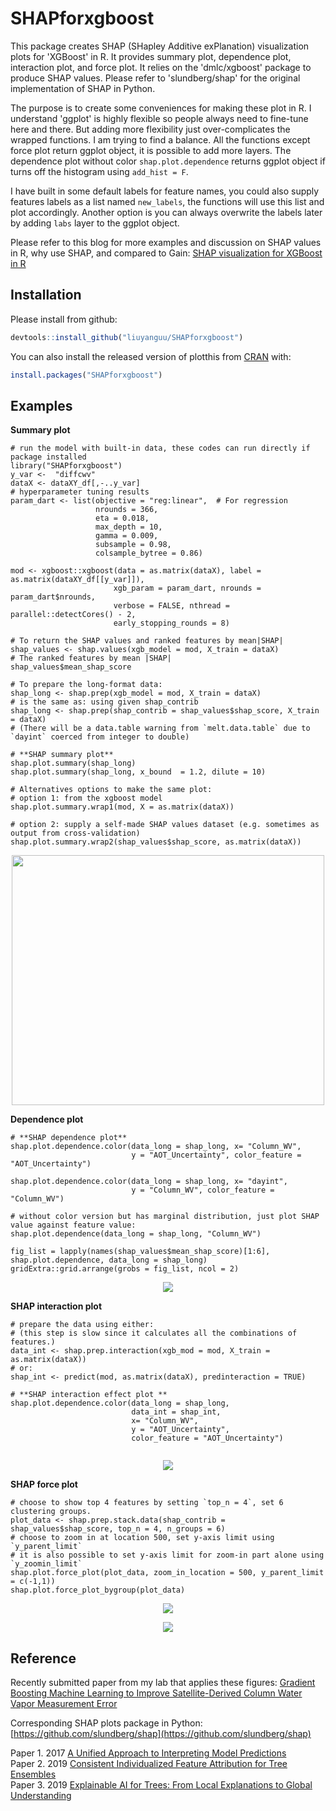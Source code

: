# SHAPforxgboost

This package creates SHAP (SHapley Additive exPlanation) visualization plots
 for 'XGBoost' in R. It provides summary plot, dependence plot, interaction plot,
 and force plot. It relies on the 'dmlc/xgboost' package to produce SHAP values.
 Please refer to 'slundberg/shap' for the original implementation of SHAP in Python. 

The purpose is to create some conveniences for making these plot in R. I understand 'ggplot' is highly flexible so people always need to fine-tune here and there. But adding more flexibility just over-complicates the wrapped functions. I am trying to find a balance. All the functions except force plot return ggplot object, it is possible to add more layers. The dependence plot without color `shap.plot.dependence` returns ggplot object if turns off the histogram using `add_hist = F`.

I have built in some default labels for feature names, you could also supply features labels as a list named `new_labels`, the functions will use this list and plot accordingly. Another option is you can always overwrite the labels later by adding `labs` layer to the ggplot object. 

Please refer to this blog for more examples and discussion on SHAP values in R, why use SHAP, and compared to Gain: 
[SHAP visualization for XGBoost in R](https://liuyanguu.github.io/post/2019/07/18/visualization-of-shap-for-xgboost/)


## Installation

Please install from github:
``` r
devtools::install_github("liuyanguu/SHAPforxgboost")
```

You can also install the released version of plotthis from [CRAN](https://CRAN.R-project.org) with:

``` r
install.packages("SHAPforxgboost")
```

## Examples

**Summary plot**

```{r}
# run the model with built-in data, these codes can run directly if package installed  
library("SHAPforxgboost")
y_var <-  "diffcwv"
dataX <- dataXY_df[,-..y_var]
# hyperparameter tuning results
param_dart <- list(objective = "reg:linear",  # For regression
                   nrounds = 366,
                   eta = 0.018,
                   max_depth = 10,
                   gamma = 0.009,
                   subsample = 0.98,
                   colsample_bytree = 0.86)

mod <- xgboost::xgboost(data = as.matrix(dataX), label = as.matrix(dataXY_df[[y_var]]), 
                       xgb_param = param_dart, nrounds = param_dart$nrounds,
                       verbose = FALSE, nthread = parallel::detectCores() - 2,
                       early_stopping_rounds = 8)
                       
# To return the SHAP values and ranked features by mean|SHAP|
shap_values <- shap.values(xgb_model = mod, X_train = dataX)
# The ranked features by mean |SHAP|
shap_values$mean_shap_score

# To prepare the long-format data:
shap_long <- shap.prep(xgb_model = mod, X_train = dataX)
# is the same as: using given shap_contrib
shap_long <- shap.prep(shap_contrib = shap_values$shap_score, X_train = dataX)
# (There will be a data.table warning from `melt.data.table` due to `dayint` coerced from integer to double)

# **SHAP summary plot**
shap.plot.summary(shap_long)
shap.plot.summary(shap_long, x_bound  = 1.2, dilute = 10)

# Alternatives options to make the same plot:
# option 1: from the xgboost model
shap.plot.summary.wrap1(mod, X = as.matrix(dataX))

# option 2: supply a self-made SHAP values dataset (e.g. sometimes as output from cross-validation)
shap.plot.summary.wrap2(shap_values$shap_score, as.matrix(dataX))

```

<p align="center">
  <img src = "https://liuyanguu.github.io/post/2019-07-18-visualization-of-shap-for-xgboost_files/figure-html/unnamed-chunk-9-1.png" width="500" height="400"/>
</p>

**Dependence plot**

```{r}
# **SHAP dependence plot**
shap.plot.dependence.color(data_long = shap_long, x= "Column_WV",
                           y = "AOT_Uncertainty", color_feature = "AOT_Uncertainty")
                           
shap.plot.dependence.color(data_long = shap_long, x= "dayint",
                           y = "Column_WV", color_feature = "Column_WV")                           
                           
# without color version but has marginal distribution, just plot SHAP value against feature value:
shap.plot.dependence(data_long = shap_long, "Column_WV")

```

```{r}
fig_list = lapply(names(shap_values$mean_shap_score)[1:6], shap.plot.dependence, data_long = shap_long)
gridExtra::grid.arrange(grobs = fig_list, ncol = 2)

```

<p align="center">
  <img src = "https://liuyanguu.github.io/post/2019-07-18-visualization-of-shap-for-xgboost_files/figure-html/unnamed-chunk-11-1.png"/>
</p>


**SHAP interaction plot**

```{r}
# prepare the data using either: 
# (this step is slow since it calculates all the combinations of features.)
data_int <- shap.prep.interaction(xgb_mod = mod, X_train = as.matrix(dataX))
# or:
shap_int <- predict(mod, as.matrix(dataX), predinteraction = TRUE)

# **SHAP interaction effect plot **
shap.plot.dependence.color(data_long = shap_long,
                           data_int = shap_int,
                           x= "Column_WV",
                           y = "AOT_Uncertainty", 
                           color_feature = "AOT_Uncertainty")


```

<p align="center">
  <img src = "https://liuyanguu.github.io/post/2019-07-18-visualization-of-shap-for-xgboost_files/figure-html/unnamed-chunk-15-1.png"/>
</p>



**SHAP force plot**

```{r}
# choose to show top 4 features by setting `top_n = 4`, set 6 clustering groups.  
plot_data <- shap.prep.stack.data(shap_contrib = shap_values$shap_score, top_n = 4, n_groups = 6)
# choose to zoom in at location 500, set y-axis limit using `y_parent_limit`  
# it is also possible to set y-axis limit for zoom-in part alone using `y_zoomin_limit`  
shap.plot.force_plot(plot_data, zoom_in_location = 500, y_parent_limit = c(-1,1))
shap.plot.force_plot_bygroup(plot_data)

```

<p align="center">
  <img src = "https://liuyanguu.github.io/post/2019-07-18-visualization-of-shap-for-xgboost_files/figure-html/unnamed-chunk-16-1.png"/>
</p>

<p align="center">  
  <img src = "https://liuyanguu.github.io/post/2019-07-18-visualization-of-shap-for-xgboost_files/figure-html/unnamed-chunk-16-2.png"/>
</p>



## Reference

Recently submitted paper from my lab that applies these figures:
[Gradient Boosting Machine Learning to Improve Satellite-Derived Column Water Vapor Measurement Error](http://doi.org/10.5281/zenodo.3334713)

Corresponding SHAP plots package in Python: [https://github.com/slundberg/shap](https://github.com/slundberg/shap)

Paper 1. 2017 [A Unified Approach to Interpreting Model Predictions](https://arxiv.org/abs/1705.07874)  
Paper 2. 2019 [Consistent Individualized Feature Attribution for Tree
Ensembles](https://arxiv.org/abs/1802.03888)  
Paper 3. 2019 [Explainable AI for Trees: From Local Explanations to Global Understanding](https://arxiv.org/abs/1905.04610)
